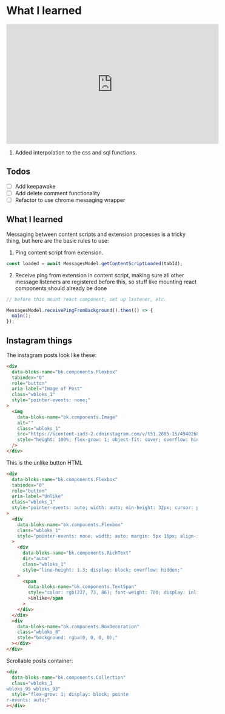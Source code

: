 # What I learned


<iframe width="560" height="315" src="https://www.youtube.com/embed/0-Rh8UCX4E0?si=19pqmBUZl2NNxtvt" title="YouTube video player" frameborder="0" allow="accelerometer; autoplay; clipboard-write; encrypted-media; gyroscope; picture-in-picture; web-share" referrerpolicy="strict-origin-when-cross-origin" allowfullscreen></iframe>

1. Added interpolation to the css and sql functions.

## Todos

- [ ] Add keepawake
- [ ] Add delete comment functionality
- [ ] Refactor to use chrome messaging wrapper

## What I learned

Messaging between content scripts and extension processes is a tricky thing, but here are the basic rules to use:

1. Ping content script from extension.

```ts
const loaded = await MessagesModel.getContentScriptLoaded(tabId);
```

2. Receive ping from extension in content script, making sure all other message listeners are registered before this, so stuff like mounting react components should already be done

```ts
// before this mount react component, set up listener, etc.

MessagesModel.receivePingFromBackground().then(() => {
  main();
});
```

## Instagram things

The instagram posts look like these:

```html
<div
  data-bloks-name="bk.components.Flexbox"
  tabindex="0"
  role="button"
  aria-label="Image of Post"
  class="wbloks_1"
  style="pointer-events: none;"
>
  <img
    data-bloks-name="bk.components.Image"
    alt=""
    class="wbloks_1"
    src="https://scontent-iad3-2.cdninstagram.com/v/t51.2885-15/494026867_18056520098236002_8459025033943575885_n.jpg?stp=c0.140.1125.1125a_dst-jpg_e35_s240x240_tt6&amp;efg=eyJ2ZW5jb2RlX3RhZyI6IkNBUk9VU0VMX0lURU0uaW1hZ2VfdXJsZ2VuLjExMjV4MTQwNi5zZHIuZjc1NzYxLmRlZmF1bHRfaW1hZ2UifQ&amp;_nc_ht=scontent-iad3-2.cdninstagram.com&amp;_nc_cat=106&amp;_nc_oc=Q6cZ2QGgEHekH95iM2KK17lIPmr5rgIBbWygWKJdPTa0tSuissoAleirYElpa97jtySwfZo&amp;_nc_ohc=4d5kPKIHoE8Q7kNvwFcGfhV&amp;_nc_gid=NB1rS8ftbPPRdxHa4D55_A&amp;edm=APs17CUBAAAA&amp;ccb=7-5&amp;ig_cache_key=MzYyMTUzOTExNDI0NDM2OTM0OQ%3D%3D.3-ccb7-5&amp;oh=00_AfJlkHWgQNkqjz3p3YlBUZF56827SJ0TG9NkVrYahnSVoQ&amp;oe=6830E007&amp;_nc_sid=10d13b"
    style="height: 100%; flex-grow: 1; object-fit: cover; overflow: hidden;"
  />
</div>
```

This is the unlike button HTML

```html
<div
  data-bloks-name="bk.components.Flexbox"
  tabindex="0"
  role="button"
  aria-label="Unlike"
  class="wbloks_1"
  style="pointer-events: auto; width: auto; min-height: 32px; cursor: pointer; -webkit-tap-highlight-color: transparent; align-items: center; justify-content: center;"
>
  <div
    data-bloks-name="bk.components.Flexbox"
    class="wbloks_1"
    style="pointer-events: none; width: auto; margin: 5px 16px; align-items: center; justify-content: center;"
  >
    <div
      data-bloks-name="bk.components.RichText"
      dir="auto"
      class="wbloks_1"
      style="line-height: 1.3; display: block; overflow: hidden;"
    >
      <span
        data-bloks-name="bk.components.TextSpan"
        style="color: rgb(237, 73, 86); font-weight: 700; display: inline; font-size: 14px; white-space: pre-wrap; overflow-wrap: break-word;"
        >Unlike</span
      >
    </div>
  </div>
  <div
    data-bloks-name="bk.components.BoxDecoration"
    class="wbloks_8"
    style="background: rgba(0, 0, 0, 0);"
  ></div>
</div>
```

Scrollable posts container:

```html
<div
  data-bloks-name="bk.components.Collection"
  class="wbloks_1
wbloks_95 wbloks_93"
  style="flex-grow: 1; display: block; pointe
r-events: auto;"
></div>
```

